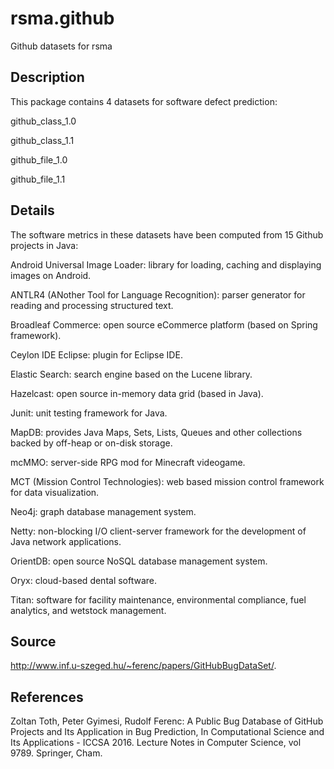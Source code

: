 # rsma.github

Github datasets for rsma

## Description

This package contains 4 datasets for software defect prediction: 

github_class_1.0 

github_class_1.1 

github_file_1.0 

github_file_1.1 

## Details

The software metrics in these datasets have been computed from 15 Github projects in Java:

Android Universal Image Loader: library for loading, caching and displaying images on Android.

ANTLR4 (ANother Tool for Language Recognition): parser generator for reading and processing structured text.

Broadleaf Commerce: open source eCommerce platform (based on Spring framework).

Ceylon IDE Eclipse: plugin for Eclipse IDE.

Elastic Search: search engine based on the Lucene library.

Hazelcast: open source in-memory data grid (based in Java).

Junit: unit testing framework for Java.

MapDB: provides Java Maps, Sets, Lists, Queues and other collections backed by off-heap or on-disk storage.

mcMMO: server-side RPG mod for Minecraft videogame.

MCT (Mission Control Technologies): web based mission control framework for data visualization.

Neo4j: graph database management system.

Netty: non-blocking I/O client-server framework for the development of Java network applications.

OrientDB: open source NoSQL database management system.

Oryx: cloud-based dental software.

Titan: software for facility maintenance, environmental compliance, fuel analytics, and wetstock management.

## Source

http://www.inf.u-szeged.hu/~ferenc/papers/GitHubBugDataSet/.

## References

Zoltan Toth, Peter Gyimesi, Rudolf Ferenc: A Public Bug Database of GitHub Projects and Its Application in Bug Prediction, In Computational Science and Its Applications - ICCSA 2016. Lecture Notes in Computer Science, vol 9789. Springer, Cham.
